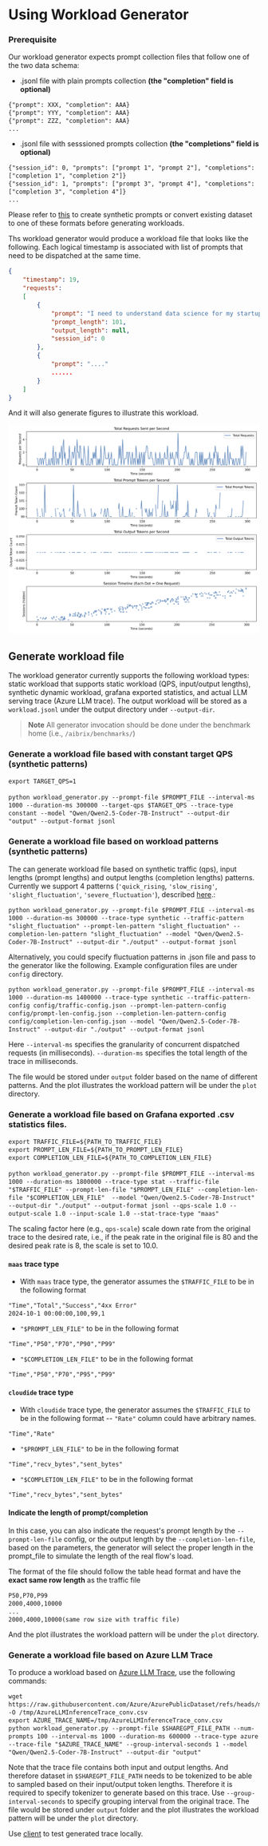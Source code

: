 # Using Workload Generator

### Prerequisite

Our workload generator expects prompt collection files that follow one of the two data schema:
* .jsonl file with plain prompts collection **(the "completion" field is optional)**
```
{"prompt": XXX, "completion": AAA}
{"prompt": YYY, "completion": AAA}
{"prompt": ZZZ, "completion": AAA}
...
```
* .jsonl file with sesssioned prompts collection **(the "completions" field is optional)**
```
{"session_id": 0, "prompts": ["prompt 1", "prompt 2"], "completions": ["completion 1", "completion 2"]}
{"session_id": 1, "prompts": ["prompt 3", "prompt 4"], "completions": ["completion 3", "completion 4"]}
...
```
Please refer to [this](../dataset-generator/README.md) to create synthetic prompts or convert existing dataset to one of these formats before generating workloads. 


Ths workload generator would produce a workload file that looks like the following. Each logical timestamp is associated with list of prompts that need to be dispatched at the same time. 

```json
{
    "timestamp": 19, 
    "requests": 
    [
        {
            "prompt": "I need to understand data science for my startup idea. Can you help? Could you also explain how this relates to natural language processing? For context, I have experience with cybersecurity but I'm new to this specific area. I've been trying to understand this concept for months and would appreciate a clear explanation. I'm asking because I need to deploy a machine learning model for a project. For context, I have experience with cryptocurrency but I'm new to this specific area. Could you", 
            "prompt_length": 101, 
            "output_length": null,
            "session_id": 0
        },
        {
            "prompt": "...."
            ......
        }
    ]
}
```

And it will also generate figures to illustrate this workload.

![workload-plot](workload-plot-example.png)


## Generate workload file

The workload generator currently supports the following workload types: static workload that supports static workload (QPS, input/output lengths), synthetic dynamic workload, grafana exported statistics, and actual LLM serving trace (Azure LLM trace). The output workload will be stored as a `workload.jsonl` under the output directory under `--output-dir`. 

> **Note** All generator invocation should be done under the benchmark home (i.e., `/aibrix/benchmarks/`)
### Generate a workload file based with constant target QPS (synthetic patterns)

```shell
export TARGET_QPS=1

python workload_generator.py --prompt-file $PROMPT_FILE --interval-ms 1000 --duration-ms 300000 --target-qps $TARGET_QPS --trace-type constant --model "Qwen/Qwen2.5-Coder-7B-Instruct" --output-dir "output" --output-format jsonl 
```

### Generate a workload file based on workload patterns (synthetic patterns)

The can generate workload file based on synthetic traffic (qps), input lengths (prompt lengths) and output lengths (completion lengths) patterns. Currently we support 4 patterns (`'quick_rising`, `'slow_rising'`, `'slight_fluctuation'`, `'severe_fluctuation'`), described [here](https://github.com/vllm-project/aibrix/blob/main/benchmarks/autoscaling/bench_workload_generator.py).:
```shell
python workload_generator.py --prompt-file $PROMPT_FILE --interval-ms 1000 --duration-ms 300000 --trace-type synthetic --traffic-pattern "slight_fluctuation" --prompt-len-pattern "slight_fluctuation" --completion-len-pattern "slight_fluctuation" --model "Qwen/Qwen2.5-Coder-7B-Instruct" --output-dir "./output" --output-format jsonl 
```

Alternatively, you could specify fluctuation patterns in .json file and pass to the generator like the following. Example configuration files are under `config` directory.
```shell
python workload_generator.py --prompt-file $PROMPT_FILE --interval-ms 1000 --duration-ms 1400000 --trace-type synthetic --traffic-pattern-config config/traffic-config.json --prompt-len-pattern-config config/prompt-len-config.json --completion-len-pattern-config config/completion-len-config.json --model "Qwen/Qwen2.5-Coder-7B-Instruct" --output-dir "./output" --output-format jsonl 
```


Here `--interval-ms` specifies the granularity of concurrent dispatched requests (in milliseconds). `--duration-ms` specifies the total length of the trace in milliseconds.

The file would be stored under `output` folder based on the name of different patterns. And the plot illustrates the workload pattern will be under the `plot` directory. 

### Generate a workload file based on Grafana exported .csv statistics files.

```shell
export TRAFFIC_FILE=${PATH_TO_TRAFFIC_FILE}
export PROMPT_LEN_FILE=${PATH_TO_PROMPT_LEN_FILE}
export COMPLETION_LEN_FILE=${PATH_TO_COMPLETION_LEN_FILE}

python workload_generator.py --prompt-file $PROMPT_FILE --interval-ms 1000 --duration-ms 1800000 --trace-type stat --traffic-file "$TRAFFIC_FILE" --prompt-len-file "$PROMPT_LEN_FILE" --completion-len-file "$COMPLETION_LEN_FILE"  --model "Qwen/Qwen2.5-Coder-7B-Instruct" --output-dir "./output" --output-format jsonl --qps-scale 1.0 --output-scale 1.0 --input-scale 1.0 --stat-trace-type "maas" 
```

The scaling factor here (e.g., `qps-scale`) scale down rate from the original trace to the desired rate, i.e., if the peak rate in the original file is 80 and the desired peak rate is 8, the scale is set to 10.0. 

#### `maas` trace type 
- With `maas` trace type, the generator assumes the `$TRAFFIC_FILE` to be in the following format
```
"Time","Total","Success","4xx Error"
2024-10-1 00:00:00,100,99,1
```

- `"$PROMPT_LEN_FILE"` to be in the following format
```
"Time","P50","P70","P90","P99"
```

- `"$COMPLETION_LEN_FILE"` to be in the following format
```
"Time","P50","P70","P95","P99"
```

#### `cloudide` trace type 
- With `cloudide` trace type, the generator assumes the `$TRAFFIC_FILE` to be in the following format -- `"Rate"` column could have arbitrary names. 
```
"Time","Rate"
```

- `"$PROMPT_LEN_FILE"` to be in the following format
```
"Time","recv_bytes","sent_bytes"
```

- `"$COMPLETION_LEN_FILE"` to be in the following format
```
"Time","recv_bytes","sent_bytes"
```

#### Indicate the length of prompt/completion
In this case, you can also indicate the request's prompt length by the `--prompt-len-file` config, or the output length by the `--completion-len-file`,
based on the parameters, the generator will select the proper length in the prompt_file to simulate the length of the real flow's load.

The format of the file should follow the table head format and have the **exact same row length** as the traffic file
```
P50,P70,P99
2000,4000,10000
...
2000,4000,10000(same row size with traffic file)
```

And the plot illustrates the workload pattern will be under the `plot` directory. 


### Generate a workload file based on Azure LLM Trace

To produce a workload based on [Azure LLM Trace](https://github.com/Azure/AzurePublicDataset/tree/master/data), use the following commands:

```
wget https://raw.githubusercontent.com/Azure/AzurePublicDataset/refs/heads/master/data/AzureLLMInferenceTrace_conv.csv -O /tmp/AzureLLMInferenceTrace_conv.csv
export AZURE_TRACE_NAME=/tmp/AzureLLMInferenceTrace_conv.csv
python workload_generator.py --prompt-file $SHAREGPT_FILE_PATH --num-prompts 100 --interval-ms 1000 --duration-ms 600000 --trace-type azure --trace-file "$AZURE_TRACE_NAME" --group-interval-seconds 1 --model "Qwen/Qwen2.5-Coder-7B-Instruct" --output-dir "output"
```

Note that the trace file contains both input and output lengths. And therefore dataset in `$SHAREGPT_FILE_PATH` needs to be tokenized to be able to sampled based on their input/output token lengths. Therefore it is required to specify tokenizer to generate based on this trace. Use `--group-interval-seconds` to specify grouping interval from the original trace. The file would be stored under `output` folder and the plot illustrates the workload pattern will be under the `plot` directory.


Use [client](../client/README.md) to test generated trace locally. 
